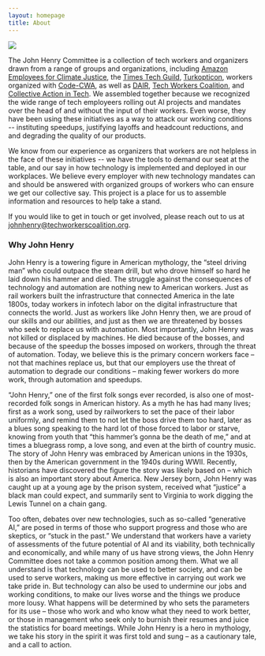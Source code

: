 ```yaml
---
layout: homepage
title: About
---
```


<img class="profile-picture" src="{{site.baseurl}}/{{site.profile-picture}}">

The John Henry Committee is a collection of tech workers and
organizers drawn from a range of groups and organizations, including [Amazon Employees
for Climate Justice](https://www.amazonclimatejustice.org/), the
[Times Tech Guild](https://nytimesguild.org/),
[Turkopticon](https://turkopticon.net/),  workers organized with
[Code-CWA](https://code-cwa.org/), as well as
[DAIR](https://www.dair-institute.org/),  [Tech Workers
Coalition](https://techworkerscoalition.org), and [Collective Action
in Tech](https://collectiveaction.tech/). We assembled together
because we recognized the wide range of tech employeers rolling out AI
projects and mandates over the head of and without the input of their
workers. Even worse, they have been using these initiatives as a way
to attack our working conditions -- instituting speedups, justifying
layoffs and headcount reductions, and and degrading the quality of our
products.

We know from our experience as organizers that workers are not
helpless in the face of these initiatives -- we have the tools to
demand our seat at the table, and our say in how technology is
implemented and deployed in our workplaces. We believe every employer
with new technology mandates can and should be answered with organized
groups of workers who can ensure we get our collective say. This
project is a place for us to assemble information and resources to
help take a stand.

If you would like to get in touch or get involved, please reach out to
us at [johnhenry@techworkerscoalition.org](mailto:johnhenry@techworkerscoalition.org).

### Why John Henry

John Henry is a towering figure in American mythology, the “steel driving man” who could outpace the steam drill, but who drove himself so hard he laid down his hammer and died. The struggle against the consequences of technology and automation are nothing new to American workers. Just as rail workers built the infrastructure that connected America in the late 1800s, today workers in infotech labor on the digital infrastructure that connects the world. Just as workers like John Henry then, we are proud of our skills and our abilities, and just as then we are threatened by bosses who seek to replace us with automation. Most importantly, John Henry was not killed or displaced by machines. He died because of the bosses, and because of the speedup the bosses imposed on workers, through the threat of automation. Today, we believe this is the primary concern workers face – not that machines replace us, but that our employers use the threat of automation to degrade our conditions – making fewer workers do more work, through automation and speedups.

“John Henry,” one of the first folk songs ever recorded, is also one of most-recorded folk songs in American history. As a myth he has had many lives; first as a work song, used by railworkers to set the pace of their labor uniformly, and remind them to not let the boss drive them too hard, later as a blues song speaking to the hard lot of those forced to labor or starve, knowing from youth that “this hammer’s gonna be the death of me,” and at times a bluegrass romp, a love song, and even at the birth of country music. The story of John Henry was embraced by American unions in the 1930s, then by the American government in the 1940s during WWII. Recently, historians have discovered the figure the story was likely based on – which is also an important story about America. New Jersey born, John Henry was caught up at a young age by the prison system, received what “justice” a black man could expect, and summarily sent to Virginia to work digging the Lewis Tunnel on a chain gang.

Too often, debates over new technologies, such as so-called “generative AI,” are posed in terms of those who support progress and those who are skeptics, or “stuck in the past.” We understand that workers have a variety of assessments of the future potential of AI and its viability, both technically and economically, and while many of us have strong views, the John Henry Committee does not take a common position among them. What we all understand is that technology can be used to better society, and can be used to serve workers, making us more effective in carrying out work we take pride in. But technology can also be used to undermine our jobs and working conditions, to make our lives worse and the things we produce more lousy. What happens will be determined by who sets the parameters for its use – those who work and who know what they need to work better, or those in management who seek only to burnish their resumes and juice the statistics for board meetings. While John Henry is a hero in mythology, we take his story in the spirit it was first told and sung – as a cautionary tale, and a call to action.
